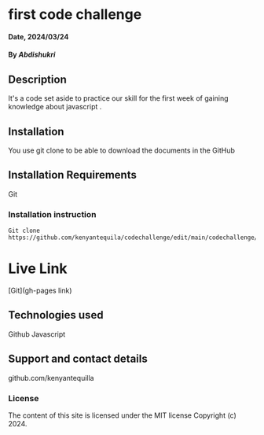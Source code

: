 # first code challenge

#### Date, 2024/03/24

#### By *Abdishukri*

## Description
It's a code set aside to practice our skill for the first week of gaining knowledge about javascript .

## Installation
You use git clone to be able to download the documents in the GitHub

## Installation Requirements
Git

### Installation instruction
```
Git clone https://github.com/kenyantequila/codechallenge/edit/main/codechallenge/README.md

```

# Live Link
[Git](gh-pages link)

## Technologies used
Github
Javascript

## Support and contact details
github.com/kenyantequilla

### License
The content of this site is licensed under the MIT license
Copyright (c) 2024.



















